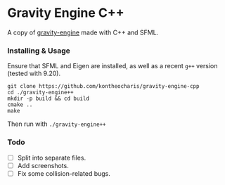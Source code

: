 # Gravity Engine C++

A copy of [gravity-engine](https://github.com/kontheocharis/gravity-engine) made with C++ and SFML.

### Installing & Usage

Ensure that SFML and Eigen are installed, as well as a recent `g++` version (tested with 9.20).

```
git clone https://github.com/kontheocharis/gravity-engine-cpp
cd ./gravity-engine++
mkdir -p build && cd build
cmake ..
make
```

Then run with `./gravity-engine++`

### Todo

- [ ] Split into separate files.
- [ ] Add screenshots.
- [ ] Fix some collision-related bugs.
